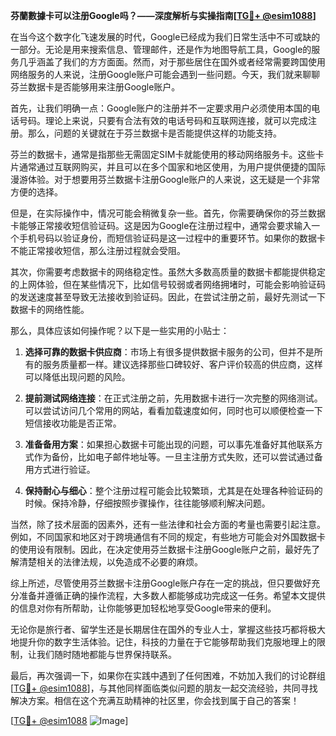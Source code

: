 **芬蘭數據卡可以注册Google吗？——深度解析与实操指南[[TG💪+ @esim1088](https://t.me/s/esim1088)]**

在当今这个数字化飞速发展的时代，Google已经成为我们日常生活中不可或缺的一部分。无论是用来搜索信息、管理邮件，还是作为地图导航工具，Google的服务几乎涵盖了我们的方方面面。然而，对于那些居住在国外或者经常需要跨国使用网络服务的人来说，注册Google账户可能会遇到一些问题。今天，我们就来聊聊芬兰数据卡是否能够用来注册Google账户。

首先，让我们明确一点：Google账户的注册并不一定要求用户必须使用本国的电话号码。理论上来说，只要有合法有效的电话号码和互联网连接，就可以完成注册。那么，问题的关键就在于芬兰数据卡是否能提供这样的功能支持。

芬兰的数据卡，通常是指那些无需固定SIM卡就能使用的移动网络服务卡。这些卡片通常通过互联网购买，并且可以在多个国家和地区使用，为用户提供便捷的国际漫游体验。对于想要用芬兰数据卡注册Google账户的人来说，这无疑是一个非常方便的选择。

但是，在实际操作中，情况可能会稍微复杂一些。首先，你需要确保你的芬兰数据卡能够正常接收短信验证码。这是因为Google在注册过程中，通常会要求输入一个手机号码以验证身份，而短信验证码是这一过程中的重要环节。如果你的数据卡不能正常接收短信，那么注册过程就会受阻。

其次，你需要考虑数据卡的网络稳定性。虽然大多数高质量的数据卡都能提供稳定的上网体验，但在某些情况下，比如信号较弱或者网络拥堵时，可能会影响验证码的发送速度甚至导致无法接收到验证码。因此，在尝试注册之前，最好先测试一下数据卡的网络性能。

那么，具体应该如何操作呢？以下是一些实用的小贴士：

1. **选择可靠的数据卡供应商**：市场上有很多提供数据卡服务的公司，但并不是所有的服务质量都一样。建议选择那些口碑较好、客户评价较高的供应商，这样可以降低出现问题的风险。

2. **提前测试网络连接**：在正式注册之前，先用数据卡进行一次完整的网络测试。可以尝试访问几个常用的网站，看看加载速度如何，同时也可以顺便检查一下短信接收功能是否正常。

3. **准备备用方案**：如果担心数据卡可能出现的问题，可以事先准备好其他联系方式作为备份，比如电子邮件地址等。一旦主注册方式失败，还可以尝试通过备用方式进行验证。

4. **保持耐心与细心**：整个注册过程可能会比较繁琐，尤其是在处理各种验证码的时候。保持冷静，仔细按照步骤操作，往往能够顺利解决问题。

当然，除了技术层面的因素外，还有一些法律和社会方面的考量也需要引起注意。例如，不同国家和地区对于跨境通信有不同的规定，有些地方可能会对外国数据卡的使用设有限制。因此，在决定使用芬兰数据卡注册Google账户之前，最好先了解清楚相关的法律法规，以免造成不必要的麻烦。

综上所述，尽管使用芬兰数据卡注册Google账户存在一定的挑战，但只要做好充分准备并遵循正确的操作流程，大多数人都能够成功完成这一任务。希望本文提供的信息对你有所帮助，让你能够更加轻松地享受Google带来的便利。

无论你是旅行者、留学生还是长期居住在国外的专业人士，掌握这些技巧都将极大地提升你的数字生活体验。记住，科技的力量在于它能够帮助我们克服地理上的限制，让我们随时随地都能与世界保持联系。

最后，再次强调一下，如果你在实践中遇到了任何困难，不妨加入我们的讨论群组[[TG💪+ @esim1088](https://t.me/s/esim1088)]，与其他同样面临类似问题的朋友一起交流经验，共同寻找解决方案。相信在这个充满互助精神的社区里，你会找到属于自己的答案！

[[TG💪+ @esim1088](https://t.me/s/esim1088) ![Image](https://i.postimg.cc/4NQfJmqS/Snipaste-2025-05-13-00-14-12.png)]
